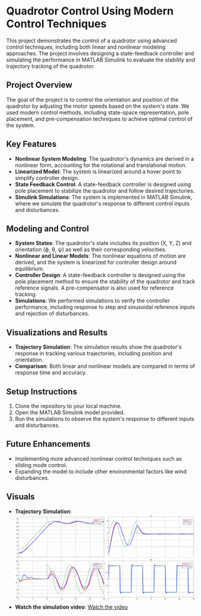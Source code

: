 # Quadrotor Control Using Modern Control Techniques

This project demonstrates the control of a quadrotor using advanced control techniques, including both linear and nonlinear modeling approaches. The project involves designing a state-feedback controller and simulating the performance in MATLAB Simulink to evaluate the stability and trajectory tracking of the quadrotor.


## Project Overview

The goal of the project is to control the orientation and position of the quadrotor by adjusting the motor speeds based on the system's state. We used modern control methods, including state-space representation, pole placement, and pre-compensation techniques to achieve optimal control of the system.

## Key Features

- **Nonlinear System Modeling**: The quadrotor's dynamics are derived in a nonlinear form, accounting for the rotational and translational motion.
- **Linearized Model**: The system is linearized around a hover point to simplify controller design.
- **State Feedback Control**: A state-feedback controller is designed using pole placement to stabilize the quadrotor and follow desired trajectories.
- **Simulink Simulations**: The system is implemented in MATLAB Simulink, where we simulate the quadrotor's response to different control inputs and disturbances.

## Modeling and Control

- **System States**: The quadrotor's state includes its position (X, Y, Z) and orientation (ϕ, θ, ψ) as well as their corresponding velocities.
- **Nonlinear and Linear Models**: The nonlinear equations of motion are derived, and the system is linearized for controller design around equilibrium.
- **Controller Design**: A state-feedback controller is designed using the pole placement method to ensure the stability of the quadrotor and track reference signals. A pre-compensator is also used for reference tracking.
- **Simulations**: We performed simulations to verify the controller performance, including response to step and sinusoidal reference inputs and rejection of disturbances.

## Visualizations and Results


- **Trajectory Simulation**: The simulation results show the quadrotor's response in tracking various trajectories, including position and orientation.
- **Comparison**: Both linear and nonlinear models are compared in terms of response time and accuracy.

## Setup Instructions

1. Clone the repository to your local machine.
2. Open the MATLAB Simulink model provided.
3. Run the simulations to observe the system's response to different inputs and disturbances.

## Future Enhancements

- Implementing more advanced nonlinear control techniques such as sliding mode control.
- Expanding the model to include other environmental factors like wind disturbances.

## Visuals

- **Trajectory Simulation**: ![Trajectory Simulation Results](https://github.com/dorsa-rh/Quadrotor-modern-control/blob/main/3d%20simulation%20trajectory.png)
- **Watch the simulation video**: [Watch the video](https://github.com/dorsa-rh/Quadrotor-modern-control/blob/main/result.MP4)
